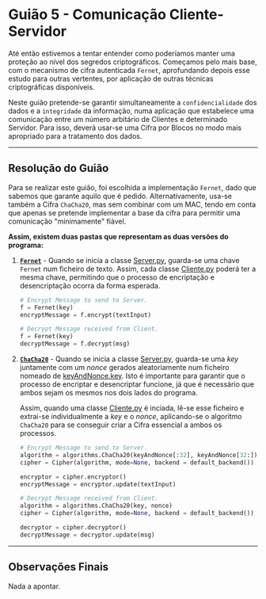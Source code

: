 # Guião 5 - Comunicação Cliente-Servidor

Até então estivemos a tentar entender como poderíamos manter uma proteção ao nível dos segredos criptográficos. Começamos pelo mais base, com o mecanismo de cifra autenticada ```Fernet```, aprofundando depois esse estudo para outras vertentes, por aplicação de outras técnicas criptográficas disponíveis.

Neste guião pretende-se garantir simultaneamente a ```confidencialidade``` dos dados e a ```integridade``` da informação, numa aplicação que estabelece uma comunicação entre um número arbitário de Clientes e determinado Servidor. Para isso, deverá usar-se uma Cifra por Blocos no modo mais apropriado para a tratamento dos dados.

---

## Resolução do Guião

Para se realizar este guião, foi escolhida a implementação ```Fernet```, dado que sabemos que garante aquilo que é pedido. Alternativamente, usa-se também a Cifra ```ChaCha20```, mas sem combinar com um MAC, tendo em conta que apenas se pretende implementar a base da cifra para permitir uma comunicação "minimamente" fiável.

**Assim, existem duas pastas que representam as duas versões do programa:**

1. [**```Fernet```**]( [https://github.com/uminho-miei-crypto/1920-G9/tree/master/Gui%C3%B5es/G5/Fernet](https://github.com/uminho-miei-crypto/1920-G9/tree/master/Guiões/G5/Fernet)) - Quando se inicia a classe [Server.py](https://github.com/uminho-miei-crypto/1920-G9/blob/master/Gui%C3%B5es/G5/Fernet/Server.py), guarda-se uma chave ```Fernet``` num ficheiro de texto. Assim, cada classe [Cliente.py](https://github.com/uminho-miei-crypto/1920-G9/blob/master/Gui%C3%B5es/G5/Fernet/Client.py) poderá ter a mesma chave, permitindo que o processo de encriptação e desencriptação ocorra da forma esperada.

   ```python
   # Encrypt Message to send to Server.
   f = Fernet(key)
   encryptMessage = f.encrypt(textInput)
   ```

   ```python
   # Decrypt Message received from Client.
   f = Fernet(key)
   decryptMessage = f.decrypt(msg)
   ```
   
2. [**```ChaCha20```**]( [https://github.com/uminho-miei-crypto/1920-G9/tree/master/Gui%C3%B5es/G5/Fernet](https://github.com/uminho-miei-crypto/1920-G9/tree/master/Guiões/G5/Fernet)) - Quando se inicia a classe [Server.py](https://github.com/uminho-miei-crypto/1920-G9/blob/master/Gui%C3%B5es/G5/ChaCha20/Server.py), guarda-se uma *key* juntamente com um *nonce* gerados aleatoriamente num ficheiro nomeado de [keyAndNonce.key](https://github.com/uminho-miei-crypto/1920-G9/blob/master/Gui%C3%B5es/G5/ChaCha20/keyAndNonce.key). Isto é importante para garantir que o processo de encriptar e desencriptar funcione, já que é necessário que ambos sejam os mesmos nos dois lados do programa. 

   Assim, quando uma classe [Cliente.py](https://github.com/uminho-miei-crypto/1920-G9/blob/master/Gui%C3%B5es/G5/ChaCha20/Client.py) é inciada, lê-se esse ficheiro e extrai-se individualmente a *key* e o *nonce*, aplicando-se o algoritmo ```ChaCha20``` para se conseguir criar a Cifra essencial a ambos os processos.
   
   ```python
   # Encrypt Message to send to Server.
   algorithm = algorithms.ChaCha20(keyAndNonce[:32], keyAndNonce[32:])
   cipher = Cipher(algorithm, mode=None, backend = default_backend())
   
   encryptor = cipher.encryptor()
   encryptMessage = encryptor.update(textInput)
   ```
   
   ```python
   # Decrypt Message received from Client.
   algorithm = algorithms.ChaCha20(key, nonce)
   cipher = Cipher(algorithm, mode=None, backend = default_backend())
   
   decryptor = cipher.decryptor()
   decryptMessage = decryptor.update(msg)
   ```

---

## Observações Finais

Nada a apontar.
